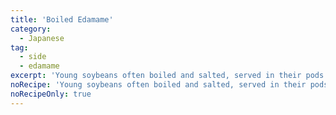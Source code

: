 ```yaml
---
title: 'Boiled Edamame'
category:
  - Japanese
tag:
  - side
  - edamame
excerpt: 'Young soybeans often boiled and salted, served in their pods.'
noRecipe: 'Young soybeans often boiled and salted, served in their pods.'
noRecipeOnly: true
---
```

